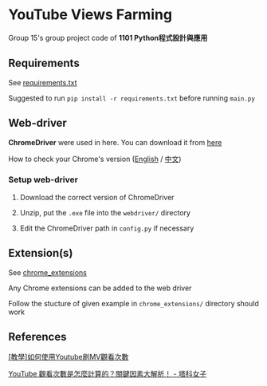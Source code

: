 # YouTube Views Farming

Group 15's group project code of **1101 Python程式設計與應用**

## Requirements

See [requirements.txt](./requirements.txt)

Suggested to run `pip install -r requirements.txt` before running `main.py`

## Web-driver

**ChromeDriver** were used in here. You can download it from [here](https://chromedriver.chromium.org/downloads)

How to check your Chrome's version ([English][check_chrome_ver_ENG] / [中文][check_chrome_ver_ZH])

### Setup web-driver

1) Download the correct version of ChromeDriver

2) Unzip, put the `.exe` file into the `webdriver/` directory

3) Edit the ChromeDriver path in `config.py` if necessary

## Extension(s)

See [chrome_extensions](./chrome_extensions)

Any Chrome extensions can be added to the web driver

Follow the stucture of given example in `chrome_extensions/` directory should work

## References

[\[教學\]如何使用Youtube刷MV觀看次數](
https://army0613bts.pixnet.net/blog/post/314654629-%5B%E6%95%99%E5%AD%B8%5D%E5%A6%82%E4%BD%95%E6%9C%89%E6%95%88%E4%BD%BF%E7%94%A8youtube%E5%88%B7mv%E8%A7%80%E7%9C%8B%E6%AC%A1%E6%95%B8)

[YouTube 觀看次數是怎麼計算的？關鍵因素大解析！ - 塔科女子](https://www.tech-girlz.com/2021/07/youtube-view-count-analysis.html)

[check_chrome_ver_ENG]: https://help.zenplanner.com/hc/en-us/articles/204253654-How-to-Find-Your-Internet-Browser-Version-Number-Google-Chrome
[check_chrome_ver_ZH]: https://helpcenter.trendmicro.com/zh-tw/article/tmka-08277/